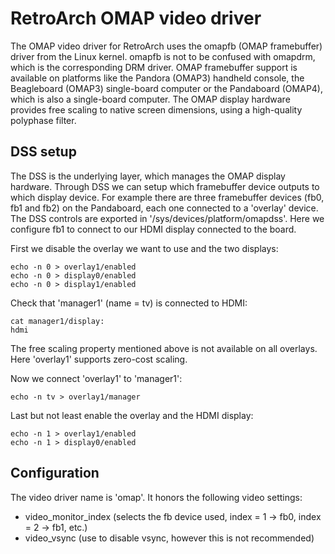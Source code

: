 # RetroArch OMAP video driver

The OMAP video driver for RetroArch uses the omapfb (OMAP framebuffer) driver from the Linux kernel. omapfb is not to be confused with omapdrm, which is the corresponding DRM driver.
OMAP framebuffer support is available on platforms like the Pandora (OMAP3) handheld console, the Beagleboard (OMAP3) single-board computer or the Pandaboard (OMAP4), which is also a single-board computer.
The OMAP display hardware provides free scaling to native screen dimensions, using a high-quality polyphase filter.

## DSS setup

The DSS is the underlying layer, which manages the OMAP display hardware. Through DSS we can setup which framebuffer device outputs to which display device. For example there are three framebuffer devices (fb0, fb1 and fb2) on the Pandaboard, each one connected to a 'overlay' device. The DSS controls are exported in '/sys/devices/platform/omapdss'. Here we configure fb1 to connect to our HDMI display connected to the board.

First we disable the overlay we want to use and the two displays:

    echo -n 0 > overlay1/enabled
    echo -n 0 > display0/enabled
    echo -n 0 > display1/enabled

Check that 'manager1' (name = tv) is connected to HDMI:

    cat manager1/display:
    hdmi

The free scaling property mentioned above is not available on all overlays. Here 'overlay1' supports zero-cost scaling.

Now we connect 'overlay1' to 'manager1':

    echo -n tv > overlay1/manager

Last but not least enable the overlay and the HDMI display:

    echo -n 1 > overlay1/enabled
    echo -n 1 > display0/enabled

## Configuration

The video driver name is 'omap'. It honors the following video settings:

   - video_monitor_index (selects the fb device used, index = 1 -> fb0, index = 2 -> fb1, etc.)
   - video_vsync (use to disable vsync, however this is not recommended)
